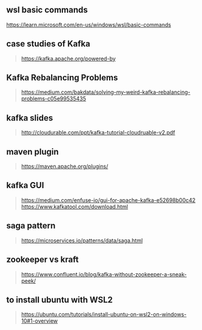 

## wsl basic commands 
https://learn.microsoft.com/en-us/windows/wsl/basic-commands

## case studies of Kafka 
> https://kafka.apache.org/powered-by


## Kafka Rebalancing Problems 
> https://medium.com/bakdata/solving-my-weird-kafka-rebalancing-problems-c05e99535435

## kafka slides
> http://cloudurable.com/ppt/kafka-tutorial-cloudruable-v2.pdf

## maven plugin 
> https://maven.apache.org/plugins/
 
## kafka GUI 
> https://medium.com/enfuse-io/gui-for-apache-kafka-e52698b00c42
> https://www.kafkatool.com/download.html


## saga pattern 
> https://microservices.io/patterns/data/saga.html


## zookeeper vs kraft 
> https://www.confluent.io/blog/kafka-without-zookeeper-a-sneak-peek/



## to install ubuntu with WSL2 
> https://ubuntu.com/tutorials/install-ubuntu-on-wsl2-on-windows-10#1-overview







